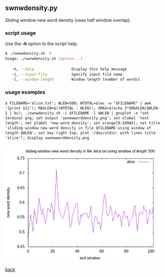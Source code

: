 ## swnwdensity.py
Sliding window new word density (uses half window overlap).


### script usage 
Use the **-h** option to the script help.

~~~ bash
$ ./swnwdensity.sh -h
Usage: ./swnwdensity.sh [option...] 

   -h, --help                 Display this help message
   -i, --input-file           Specify input file name
   -l, --window-length        Window length (number of words)
~~~


### usage examples

~~~ bahs
$ FILENAME='alice.txt'; WLEN=500; WTOTAL=$(wc -w "$FILENAME" | awk '{print $1}'); MAXLEN=$((WTOTAL - WLEN)); XMAX=$(echo 2*$MAXLEN/$WLEN-1 | bc); ./swnwdensity.sh -i $FILENAME -l $WLEN | gnuplot -e "set terminal png; set output 'swnewworddensity.png'; set xlabel 'text length'; set ylabel 'new word density'; set xrange[0:$XMAX]; set title 'sliding window new word density in file $FILENAME using window of length $WLEN'; set key right top; plot '/dev/stdin' with lines title 'alice'"; display swnewworddensity.png 
~~~ 

![sliding window new word density in alice](images/swnewworddensity.png)


[back](./)


